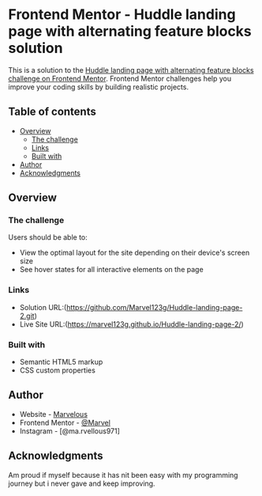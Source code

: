 
# Frontend Mentor - Huddle landing page with alternating feature blocks solution

This is a solution to the [Huddle landing page with alternating feature blocks challenge on Frontend Mentor](https://www.frontendmentor.io/challenges/huddle-landing-page-with-alternating-feature-blocks-5ca5f5981e82137ec91a5100). Frontend Mentor challenges help you improve your coding skills by building realistic projects. 

## Table of contents

- [Overview](#overview)
  - [The challenge](#the-challenge)
  - [Links](#links)
  - [Built with](#built-with)
- [Author](#author)
- [Acknowledgments](#acknowledgments)


## Overview

### The challenge

Users should be able to:

- View the optimal layout for the site depending on their device's screen size
- See hover states for all interactive elements on the page


### Links

- Solution URL:(https://github.com/Marvel123g/Huddle-landing-page-2.git)
- Live Site URL:(https://marvel123g.github.io/Huddle-landing-page-2/)

### Built with

- Semantic HTML5 markup
- CSS custom properties

## Author

- Website - [Marvelous](https://marvel123g.github.io/Huddle-landing-page-2/)
- Frontend Mentor - [@Marvel](https://www.frontendmentor.io/profile/Marvel123g)
- Instagram - [@ma.rvellous971]


## Acknowledgments

Am proud if myself because it has nit been easy with my programming journey but i never gave and keep improving.
